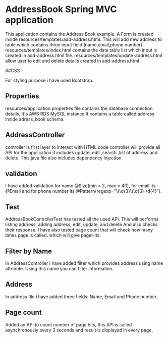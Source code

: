 # AddressBook Spring MVC application

This application contains the Address Book example.
A Form is created inside resources/templates/add-address.html. This will add new address to table.which contains three input field (name,email,phone number)
resources/templates/index.html contains the data table list which input is created in add-address.html file. 
resources/templates/update-address.html allow user to edit and delete details created in add-address.html

##CSS

For styling purpose i have used Bootstrap.

## Properties

resources/application.properties file contains the database connection details, It's AWS RDS MySQL instance
It contains a table called address inside adress_book schema.

## AddressController

controller is first layer to interact with HTML code
controller will provide all API for the application 
it includes update, edit ,search ,list of address and delete.
This java file also includes dependency injection.

## validation 

I have added validation for name @Size(min = 2, max = 40), for email its @Email and for phone number its @Pattern(regexp="\\(\\d{3}\\)\\d{3}-\\d{4}").

## Test

AddressBookControllerTest has tested all the used API. This will performs listing address, adding address, edit, update, and delete
And also checks their response.
I have also tested page count that will check how many times page is called. which will give pageHits. 

## Filter by Name

In AddressController i have added filter which provides address using name attribute. Using this name you can filter information. 

## Address

In address file i have added three fields: Name, Email and Phone number.

## Page count

Added an API to count number of page hits, this API is called asynchronously every 3 seconds and result is displayed in every page.


